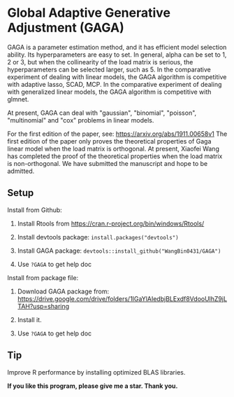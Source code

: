 # Global Adaptive Generative Adjustment (GAGA)

GAGA is a parameter estimation method, and it has efficient model selection ability. Its hyperparameters are easy to set. In general, alpha can be set to 1, 2 or 3, but when the collinearity of the load matrix is serious, the hyperparameters can be selected larger, such as 5. In the comparative experiment of dealing with linear models, the GAGA algorithm is competitive with adaptive lasso, SCAD, MCP. In the comparative experiment of dealing with generalized linear models, the GAGA algorithm is competitive with glmnet.

At present, GAGA can deal with "gaussian", "binomial", "poisson", "multinomial" and "cox" problems in linear models.

For the first edition of the paper, see: <https://arxiv.org/abs/1911.00658v1> The first edition of the paper only proves the theoretical properties of Gaga linear model when the load matrix is orthogonal. At present, Xiaofei Wang has completed the proof of the theoretical properties when the load matrix is non-orthogonal. We have submitted the manuscript and hope to be admitted.

## Setup

Install from Github:

1.  Install Rtools from <https://cran.r-project.org/bin/windows/Rtools/>

2.  Install devtools package: `install.packages("devtools")`

3.  Install GAGA package: `devtools::install_github("WangBin0431/GAGA")`

4.  Use `?GAGA` to get help doc

Install from package file:

1.  Download GAGA package from: <https://drive.google.com/drive/folders/1IGaYlAIedbjBLExdf8VdooUlhZ9jLTAH?usp=sharing>

2.  Install it.

3.  Use `?GAGA` to get help doc

## Tip

Improve R performance by installing optimized BLAS libraries.

**If you like this program, please give me a star. Thank you.**
